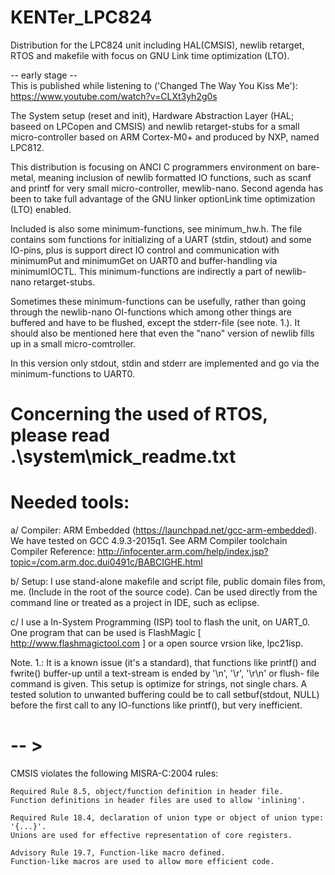 # KENTer_LPC824
Distribution for the LPC824 unit including HAL(CMSIS), newlib retarget, RTOS and makefile with focus on GNU Link time optimization (LTO).

  -- early stage --  
  This is published while listening to ('Changed The Way You Kiss Me'): https://www.youtube.com/watch?v=CLXt3yh2g0s 

The System setup (reset and init), Hardware Abstraction Layer (HAL; baseed on LPCopen and CMSIS) and newlib retarget-stubs for a small micro-controller based on ARM Cortex-M0+ and produced by NXP, named LPC812. 

This distribution is focusing on ANCI C programmers environment on bare-metal, meaning inclusion of newlib formatted IO functions, such as scanf and printf for very small micro-controller, mewlib-nano. Second agenda has been to take full advantage of the GNU linker optionLink time optimization (LTO) enabled.

Included is also some minimum-functions, see minimum_hw.h. The file contains som functions for initializing of a UART (stdin, stdout) and some IO-pins, plus is support direct IO control and communication with minimumPut and minimumGet on UART0 and buffer-handling via minimumIOCTL. This minimum-functions are indirectly a part of newlib-nano retarget-stubs. 

Sometimes these minimum-functions can be usefully, rather than going through the newlib-nano OI-functions which among other things are buffered and have to be flushed, except the stderr-file (see note. 1.). It should also be mentioned here that even the "nano" version of newlib fills up in a small micro-comtroller. 

   In this version only stdout, stdin and stderr are implemented and go via the 
   minimum-functions to UART0.     

# Concerning the used of RTOS, please read .\system\mick\_readme.txt

# Needed tools: 
  a/ Compiler: ARM Embedded (https://launchpad.net/gcc-arm-embedded). We have 
  tested on GCC 4.9.3-2015q1. See ARM Compiler toolchain Compiler Reference: 
  http://infocenter.arm.com/help/index.jsp?topic=/com.arm.doc.dui0491c/BABCIGHE.html

  b/ Setup: I use stand-alone makefile and script file, public domain files from, 
  me. (Include in the root of the source code). Can be used directly from the
  command line or treated as a project in IDE, such as eclipse.

  c/ I use a In-System Programming (ISP) tool to flash the unit, on UART_0. 
  One program that can be used is FlashMagic [ http://www.flashmagictool.com ]
  or a open source vrsion like, lpc21isp.


Note. 1.:
It is a known issue (it's a standard), that functions like printf() and 
fwrite() buffer-up until a text-stream is ended by '\n', '\r', '\r\n' or flush-
file command is given. This setup is optimize for strings, not single chars. A 
tested solution to unwanted buffering could be to call setbuf(stdout, NULL) before 
the first call to any IO-functions like printf(), but very inefficient.


# -- > 
CMSIS violates the following MISRA-C:2004 rules:

    Required Rule 8.5, object/function definition in header file.
    Function definitions in header files are used to allow 'inlining'.

    Required Rule 18.4, declaration of union type or object of union type: '{...}'.
    Unions are used for effective representation of core registers.

    Advisory Rule 19.7, Function-like macro defined.
    Function-like macros are used to allow more efficient code.






